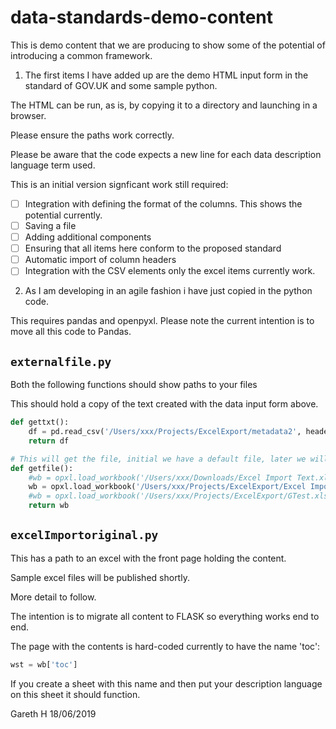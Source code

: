 # data-standards-demo-content

This is demo content that we are producing to show some of the potential of introducing a common framework.

1. The first items I have added up are the demo HTML input form in the standard of GOV.UK and some sample python.

The HTML can be run, as is, by copying it to a directory and launching in a browser.

Please ensure the paths work correctly.

Please be aware that the code expects a new line for each data description language term used.

This is an initial version signficant work still required:

* [ ] Integration with defining the format of the columns. This shows the potential currently.
* [ ] Saving a file
* [ ] Adding additional components
* [ ] Ensuring that all items here conform to the proposed standard
* [ ] Automatic import of column headers
* [ ] Integration with the CSV elements only the excel items currently work.

2. As I am developing in an agile fashion i have just copied in the python code.

This requires pandas and openpyxl. Please note the current intention is to move all this code to Pandas.

## `externalfile.py`

Both the following functions should show paths to your files

This should hold a copy of the text created with the data input form above.

```python
def gettxt():
    df = pd.read_csv('/Users/xxx/Projects/ExcelExport/metadata2', header=None)
    return df

# This will get the file, initial we have a default file, later we will allow them to input
def getfile():
    #wb = opxl.load_workbook('/Users/xxx/Downloads/Excel Import Text.xlsx')
    wb = opxl.load_workbook('/Users/xxx/Projects/ExcelExport/Excel Import Text.xlsx')
    #wb = opxl.load_workbook('/Users/xxx/Projects/ExcelExport/GTest.xlsx')
    return wb
```

## `excelImportoriginal.py`

This has a path to an excel with the front page holding the content.

Sample excel files will be published shortly.

More detail to follow.

The intention is to migrate all content to FLASK so everything works end to end.

The page with the contents is hard-coded currently to have the name 'toc':

```python
wst = wb['toc']
```
If you create a sheet with this name and then put your description language on this sheet it should function.

Gareth H 18/06/2019
